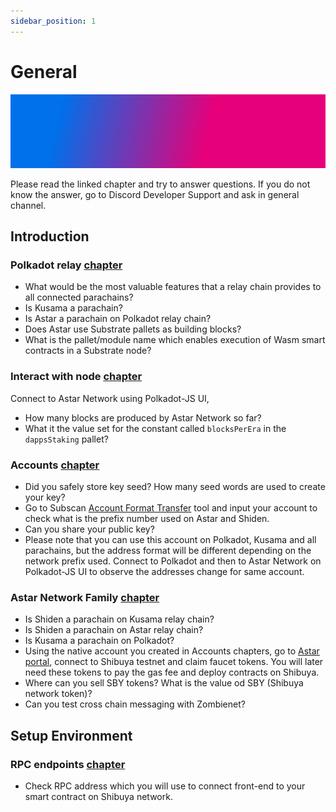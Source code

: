 ```yaml
---
sidebar_position: 1
---
```


# General
![banner](../../assets/gradient5.jpg)

Please read the linked chapter and try to answer questions. If you do not know the answer, go to Discord Developer Support and ask in general channel.

## Introduction
### Polkadot relay [chapter](/docs/build/introduction/polkadot_relay)
* What would be the most valuable features that a relay chain provides to all connected parachains?
* Is Kusama a parachain?
* Is Astar a parachain on Polkadot relay chain?
* Does Astar use Substrate pallets as building blocks?
* What is the pallet/module name which enables execution of Wasm smart contracts in a Substrate node?


### Interact with node [chapter](/docs/build/introduction/node_interact)
Connect to Astar Network using Polkadot-JS UI,
* How many blocks are produced by Astar Network so far?
* What it the value set for the constant called `blocksPerEra` in the `dappsStaking` pallet?

### Accounts [chapter](/docs/build/introduction/create_account)
* Did you safely store key seed? How many seed words are used to create your key?
* Go to Subscan [Account Format Transfer](https://astar.subscan.io/tools/format_transform) tool and input your account to check what is the prefix number used on Astar and Shiden.
* Can you share your public key?
* Please note that you can use this account on Polkadot, Kusama and all parachains, but the address format will be different depending on the network prefix used. Connect to Polkadot and then to Astar Network on Polkadot-JS UI to observe the addresses change for same account.

### Astar Network Family [chapter](/docs/build/introduction/astar_family)
* Is Shiden a parachain on Kusama relay chain?
* Is Shiden a parachain on Astar relay chain?
* Is Kusama a parachain on Polkadot?
* Using the native account you created in Accounts chapters, go to [Astar portal](https://portal.astar.network/), connect to Shibuya testnet and claim faucet tokens. You will later need these tokens to pay the gas fee and deploy contracts on Shibuya.
* Where can you sell SBY tokens? What is the value od SBY (Shibuya network token)?
* Can you test cross chain messaging with Zombienet?

## Setup Environment
### RPC endpoints [chapter](/docs/build/environment/endpoints.md)
* Check RPC address which you will use to connect front-end to your smart contract on Shibuya network.